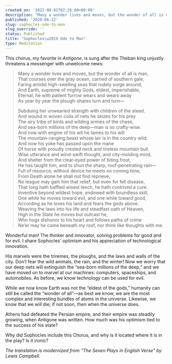 ```yaml
---
created_on: '2022-08-01T02:26:00+00:00'
description: "Many a wonder lives and moves, but the wonder of all is man \u2026"
published: '2020-06-12'
slug: sophocles-ode-to-man
slug_override: ''
status: Published
title: "Sophocles\u2019 Ode to Man"
type: Meditation
---
```

This chorus, my favorite in *Antigone*, is sung after the Theban king unjustly threatens a messenger with unwelcome news:

> Many a wonder lives and moves, but the wonder of all is man,  
> That courses over the gray ocean, carried of southern gale,  
> Faring amidst high-swelling seas that rudely surge around,  
> And Earth, supreme of mighty Gods, eldest, imperishable,  
> Eternal, he with patient furrow wears and wears away  
> As year by year the plough-shares turn and turn—
>
> Subduing her unwearied strength with children of the steed.  
> And wound in woven coils of nets he seizes for his prey  
> The airy tribe of birds and wilding armies of the chase,  
> And sea-born millions of the deep—man is so crafty-wise.  
> And now with engine of his wit he tames to his will  
> The mountain-ranging beast whose lair is in the country wild;  
> And now his yoke has passed upon the mane  
> Of horse with proudly crested neck and tireless mountain bull.  
> Wise utterance and wind-swift thought, and city-molding mind,  
> And shelter from the clear-eyed power of biting frost,  
> He has taught him, and to shun the sharp, roof-penetrating rain—  
> Full of resource, without device he meets no coming time;  
> From Death alone he shall not find reprieve;  
> No league may gain him that relief; but even for fell disease,  
> That long hath baffled wisest leech, he hath contrived a cure.  
> Inventive beyond wildest hope, endowed with boundless skill,  
> One while he moves toward evil, and one while toward good,  
> According as he loves his land and fears the gods above.  
> Weaving the laws into his life and steadfast oath of Heaven,  
> High in the State he moves but outcast he,  
> Who hugs dishonor to his heart and follows paths of crime  
> Ne’er may he come beneath my roof, nor think like thoughts with me.

Wonderful man! The thinker and innovator, solving problems for good and for evil. I share Sophocles’ optimism and his appreciation of technological innovation.

His marvels were the triremes, the ploughs, and the laws and walls of the city. Don’t fear the wild animals, the rain, and the winter! Now we worry that our deep nets will extinguish the “sea-born millions of the deep,” and we have moved on to marvel at our machines: computers, spaceships, and automobiles. As before, we know technology can be used for evil.

While we now know Earth was not the “eldest of the gods,” humanity can still be called the “wonder of all”—as best we know, we are the most complex and interesting bundles of atoms in the universe. Likewise, we know that we will die; if not soon, then when the universe does.

Athens had defeated the Persian empire, and their empire was steadily growing, when Antigone was written. How much was his optimism tied to the success of his state?

Why did Sophocles include this Chorus, and why is it located where it is in the play? Is it ironic?

*The translation is modernized from “The Seven Plays in English Verse” by Lewis Campbell.*
